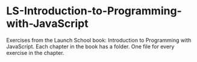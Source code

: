 # LS-Introduction-to-Programming-with-JavaScript
Exercises from the Launch School book: Introduction to Programming with JavaScript.
Each chapter in the book has a folder.
One file for every exercise in the chapter.
